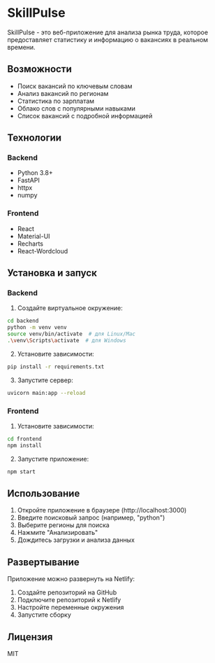 # SkillPulse

SkillPulse - это веб-приложение для анализа рынка труда, которое предоставляет статистику и информацию о вакансиях в реальном времени.

## Возможности

- Поиск вакансий по ключевым словам
- Анализ вакансий по регионам
- Статистика по зарплатам
- Облако слов с популярными навыками
- Список вакансий с подробной информацией

## Технологии

### Backend
- Python 3.8+
- FastAPI
- httpx
- numpy

### Frontend
- React
- Material-UI
- Recharts
- React-Wordcloud

## Установка и запуск

### Backend

1. Создайте виртуальное окружение:
```bash
cd backend
python -m venv venv
source venv/bin/activate  # для Linux/Mac
.\venv\Scripts\activate  # для Windows
```

2. Установите зависимости:
```bash
pip install -r requirements.txt
```

3. Запустите сервер:
```bash
uvicorn main:app --reload
```

### Frontend

1. Установите зависимости:
```bash
cd frontend
npm install
```

2. Запустите приложение:
```bash
npm start
```

## Использование

1. Откройте приложение в браузере (http://localhost:3000)
2. Введите поисковый запрос (например, "python")
3. Выберите регионы для поиска
4. Нажмите "Анализировать"
5. Дождитесь загрузки и анализа данных

## Развертывание

Приложение можно развернуть на Netlify:

1. Создайте репозиторий на GitHub
2. Подключите репозиторий к Netlify
3. Настройте переменные окружения
4. Запустите сборку

## Лицензия

MIT 